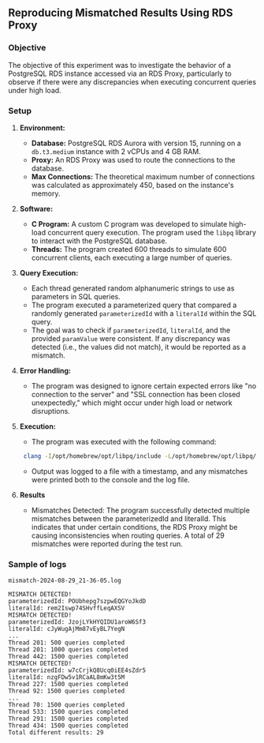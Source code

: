 ## Reproducing Mismatched Results Using RDS Proxy

### Objective
The objective of this experiment was to investigate the behavior of a PostgreSQL RDS instance accessed via an RDS Proxy, particularly to observe if there were any discrepancies when executing concurrent queries under high load.

### Setup

1. **Environment:**
   - **Database:** PostgreSQL RDS Aurora with version 15, running on a `db.t3.medium` instance with 2 vCPUs and 4 GB RAM.
   - **Proxy:** An RDS Proxy was used to route the connections to the database.
   - **Max Connections:** The theoretical maximum number of connections was calculated as approximately 450, based on the instance's memory.

2. **Software:**
   - **C Program:** A custom C program was developed to simulate high-load concurrent query execution. The program used the `libpq` library to interact with the PostgreSQL database.
   - **Threads:** The program created 600 threads to simulate 600 concurrent clients, each executing a large number of queries.

3. **Query Execution:**
   - Each thread generated random alphanumeric strings to use as parameters in SQL queries.
   - The program executed a parameterized query that compared a randomly generated `parameterizedId` with a `literalId` within the SQL query.
   - The goal was to check if `parameterizedId`, `literalId`, and the provided `paramValue` were consistent. If any discrepancy was detected (i.e., the values did not match), it would be reported as a mismatch.

4. **Error Handling:**
   - The program was designed to ignore certain expected errors like "no connection to the server" and "SSL connection has been closed unexpectedly," which might occur under high load or network disruptions.

5. **Execution:**
   - The program was executed with the following command:
   ```bash
    clang -I/opt/homebrew/opt/libpq/include -L/opt/homebrew/opt/libpq/lib -lpq main-extended-parallel.c -o pg_connect && ./pg_connect 2>&1 | tee "pg_connect_$(date '+%Y-%m-%d_%H-%M-%S').log"
    ```
   - Output was logged to a file with a timestamp, and any mismatches were printed both to the console and the log file.

6. **Results**
   - Mismatches Detected:
    The program successfully detected multiple mismatches between the parameterizedId and literalId. This indicates that under certain conditions, the RDS Proxy might be causing inconsistencies when routing queries.
    A total of 29 mismatches were reported during the test run.

### Sample of logs
`mismatch-2024-08-29_21-36-05.log`
```
MISMATCH DETECTED!
parameterizedId: POUbhepg7szpwEQGYoJkdD
literalId: rem2Iswp74SHvffLeqAXSV
MISMATCH DETECTED!
parameterizedId: JzojLYkHYQIDU1aroW6Sf3
literalId: cJyWugAjMm87vEyBL7YegN
...
Thread 201: 500 queries completed
Thread 201: 1000 queries completed
Thread 442: 1500 queries completed
MISMATCH DETECTED!
parameterizedId: w7cCrjkQ8Ucq0iEE4sZdr5
literalId: nzgFDw5v1RCaAL8mKw3t5M
Thread 227: 1500 queries completed
Thread 92: 1500 queries completed
...
Thread 70: 1500 queries completed
Thread 533: 1500 queries completed
Thread 291: 1500 queries completed
Thread 434: 1500 queries completed
Total different results: 29
```
